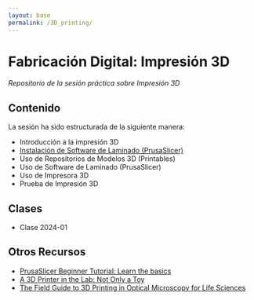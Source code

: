 ```yaml
---
layout: base
permalink: /3D_printing/
---
```


# Fabricación Digital: Impresión 3D

_Repositorio de la sesión práctica sobre Impresión 3D_

## Contenido

La sesión ha sido estructurada de la siguiente manera:
- Introducción a la impresión 3D
- [Instalación de Software de Laminado (PrusaSlicer)](https://help.prusa3d.com/es/article/instalar-prusaslicer_1903)
- Uso de Repositorios de Modelos 3D (Printables)
- Uso de Software de Laminado (PrusaSlicer)
- Uso de Impresora 3D
- Prueba de Impresión 3D

## Clases

- Clase 2024-01

## Otros Recursos

- [PrusaSlicer Beginner Tutorial: Learn the basics](https://youtu.be/_kIqMPNQNSw?feature=shared)
- [A 3D Printer in the Lab: Not Only a Toy](https://doi.org/10.1002/advs.202202610)
- [The Field Guide to 3D Printing in Optical Microscopy for Life Sciences](https://doi.org/10.1002/adbi.202100994)